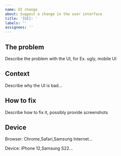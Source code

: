 ```yaml
---
name: UI change
about: Suggest a change in the user interface
title: '[UI]: '
labels: ''
assignees: ''
---
```


## The problem
Describe the problem with the UI, for Ex. ugly, mobile UI

## Context

Describe why the UI is bad...

## How to fix

Describe how to fix it, possibly provide screenshots

## Device

Browser: Chrome,Safari,Samsung Internet...

Device: iPhone 12,Samsung S22...
